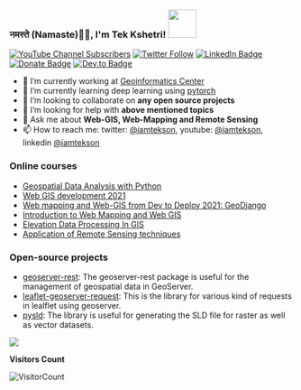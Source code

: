 ### नमस्ते (Namaste)🙏🏻, I'm Tek Kshetri! <img src="https://media.giphy.com/media/12oufCB0MyZ1Go/giphy.gif" width="50">

[![YouTube Channel Subscribers](https://img.shields.io/youtube/channel/subscribers/UCCV3Wo1EDp--JZTwf0TcFpg?style=social)](https://www.youtube.com/channel/UCCV3Wo1EDp--JZTwf0TcFpg)
[![Twitter Follow](https://img.shields.io/twitter/follow/iamtekson?style=social)](https://twitter.com/iamtekson)
[![LinkedIn Badge](https://img.shields.io/badge/My-LinkedIn-blue)](https://www.linkedin.com/in/iamtekson/)
[![Donate Badge](https://img.shields.io/badge/Donate-Buy%20me%20a%20coffee-yellowgreen.svg)](https://www.buymeacoffee.com/iamtekson)
[![Dev.to Badge](https://img.shields.io/badge/dev.to-0A0A0A?style=for-the-badge&logo=dev.to&logoColor=white)](https://dev.to/iamtekson)

- 🔭 I’m currently working at [Geoinformatics Center](http://geoinfo.ait.ac.th/)
- 🌱 I’m currently learning deep learning using [pytorch](https://pytorch.org/)
- 👯 I’m looking to collaborate on **any open source projects**
- 🤔 I’m looking for help with **above mentioned topics**
- 💬 Ask me about **Web-GIS, Web-Mapping and Remote Sensing**
- 📫 How to reach me: twitter: [@iamtekson](https://twitter.com/iamtekson), youtube: [@iamtekson](https://www.youtube.com/iamtekson), linkedin [@iamtekson](https://www.linkedin.com/in/iamtekson/)


### Online courses

- [Geospatial Data Analysis with Python](https://www.udemy.com/course/geospatial-data-analysis-with-python/?referralCode=5B58238C5392672D17B7)
- [Web GIS development 2021](https://www.udemy.com/course/web-gis-development-2021/?referralCode=488F271341990F62FD05)
- [Web mapping and Web-GIS from Dev to Deploy 2021: GeoDjango](https://www.udemy.com/course/web-mapping-and-web-gis-from-dev-to-deploy-2021-geodjango/?referralCode=14893C9BD7E7D959F865)
- [Introduction to Web Mapping and Web GIS](https://www.udemy.com/course/introduction-to-web-mapping-and-web-gis-2020-geodjango/?referralCode=72E09BDD6D9C8ECE2169)
- [Elevation Data Processing In GIS](https://www.udemy.com/course/working-with-dem-data-in-gis/?referralCode=7F0AC3609C77546E7972)
- [Application of Remote Sensing techniques](https://www.udemy.com/course/application-of-remote-sensing-techniques/?referralCode=01FA9AC41329E53B9FE6)


### Open-source projects

- [geoserver-rest](https://github.com/gicait/geoserver-rest): The geoserver-rest package is useful for the management of geospatial data in GeoServer. 
- [leaflet-geoserver-request](https://github.com/iamtekson/leaflet-geoserver-request): This is the library for various kind of requests in lealflet using geoserver. 
- [pysld](https://github.com/iamtekson/pySLD): The library is useful for generating the SLD file for raster as well as vector datasets. 

<img src="https://github-readme-stats.vercel.app/api?username=iamtekson&&show_icons=true&count_private=true" />

**Visitors Count**

![VisitorCount](https://profile-counter.glitch.me/{iamtekson}/count.svg)
